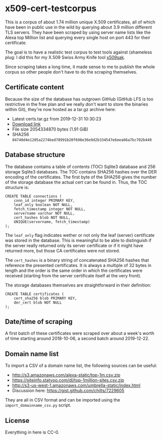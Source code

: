 # x509-cert-testcorpus
This is a corpus of about 1.74 million unique X.509 certificates, all of which
have been in public use in the wild by querying about 3.9 million different TLS
servers. They have been scraped by using server name lists like the Alexa top
Million list and querying every single host on port 443 for their certificate.

The goal is to have a realistic test corpus to test tools against (shameless
plug: I did this for my X.509 Swiss Army Knife tool [x509sak](https://github.com/johndoe31415/x509sak).

Since scraping takes a long time, it made sense to me to publish the whole
corpus so other people don't have to do the scraping themselves.

## Certificate content
Because the size of the database has outgrown GitHub (GitHub LFS is too
restrictive in the free plan and we really don't want to store the binaries
within Git), they're now hosted as a tar.gz archive here:

  * Latest certs.tar.gz from 2019-12-31 10:30:23
  * [Download link](https://www.mediafire.com/file/nvx63hfwcwsn49d/certs.tar.gz/file)
  * File size 2054334870 bytes (1.91 GiB)
  * SHA256 `04740d4e1205a2274bed78991b20f698e36e9d2b334547e6eea66a7bc702b449`

## Database structure
The database contains a table of contents (TOC) Sqlite3 database and 256
storage Sqlite3 databases. The TOC contains SHA256 hashes over the DER encoding
of the certificates. The first byte of the SHA256 gives the number of the
storage database the actual cert can be found in. Thus, the TOC structure is:

```
CREATE TABLE connections (
	conn_id integer PRIMARY KEY,
	leaf_only boolean NOT NULL,
	fetch_timestamp integer NOT NULL,
	servername varchar NOT NULL,
	cert_hashes blob NOT NULL,
	UNIQUE(servername, fetch_timestamp)
);
```

The `leaf_only` flag indicates wether or not only the leaf (server) certificate
was stored in the database.  This is meaningful to be able to distinguish if
the server really returned only its server certificate or if it might have
returned more, but those CA certificates were not stored.

The `cert_hashes` is a binary string of concatenated SHA256 hashes that
reference the presented certificates.  It is always a multiple of 32 bytes in
length and the order is the same order in which the certificates were received
(starting from the server certificate itself at the very front).

The storage databases themselves are straightforward in their definition:

```
CREATE TABLE certificates (
	cert_sha256 blob PRIMARY KEY,
	der_cert blob NOT NULL
);
```

## Date/time of scraping
A first batch of these certificates were scraped over about a week's worth of
time starting around 2018-10-06, a second batch around 2019-12-22.

## Domain name list
To import a CSV of a domain name list, the following sources can be useful:

  * http://s3.amazonaws.com/alexa-static/top-1m.csv.zip
  * https://siteinfo.statvoo.com/dl/top-1million-sites.csv.zip
  * http://s3-us-west-1.amazonaws.com/umbrella-static/index.html
  * Discussion here: https://gist.github.com/chilts/7229605

They are all in CSV format and can be imported using the
`import_domainname_csv.py` script.

## License
Everything in here is CC-0.
